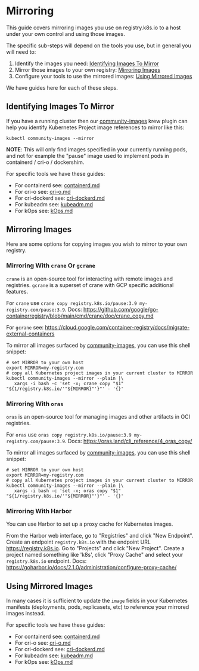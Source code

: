 # Mirroring

This guide covers mirroring images you use on registry.k8s.io
to a host under your own control and using those images.

The specific sub-steps will depend on the tools you use, but in general you will need to:

1. Identify the images you need: [Identifying Images To Mirror](#Identifying-Images-To-Mirror)
2. Mirror those images to your own registry: [Mirroring Images](#Mirroring-Images)
3. Configure your tools to use the mirrored images: [Using Mirrored Images](#Using-Mirrored-Images)

We have guides here for each of these steps.

## Identifying Images To Mirror
<!--
NOTE: Wherever possible do not duplicate external content.

Instead, link to existing official guides and merely provide a lightweight pointer here.

See: https://kubernetes.io/docs/contribute/style/content-guide/#dual-sourced-content
-->

<!--TODO: Generically identifying registry.k8s.io images in manifests / charts / addons.-->

If you have a running cluster then our [community-images] krew plugin can
help you identify Kubernetes Project image references to mirror like this:

```console
kubectl community-images --mirror
```

**NOTE**: This will only find images specified in your currently running pods,
and not for example the "pause" image used to implement pods in containerd / cri-o / dockershim.

For specific tools we have these guides:

- For containerd see: [containerd.md](./containerd.md)
- For cri-o see: [cri-o.md](./cri-o.md)
- For cri-dockerd see: [cri-dockerd.md](./cri-dockerd.md)
- For kubeadm see: [kubeadm.md](./kubeadm.md)
- For kOps see: [kOps.md](./kOps.md)


## Mirroring Images
<!--
NOTE: Wherever possible do not duplicate external content.

Instead, link to existing official guides and merely provide a lightweight pointer here.

See: https://kubernetes.io/docs/contribute/style/content-guide/#dual-sourced-content
-->

Here are some options for copying images you wish to mirror to your own registry.

<!-- FOSS Mirroring Tools First -->

### Mirroring With `crane` Or `gcrane`

`crane` is an open-source tool for interacting with remote images and registries.
`gcrane` is a superset of crane with GCP specific additional features.

For `crane` use `crane copy registry.k8s.io/pause:3.9 my-registry.com/pause:3.9`.
Docs: https://github.com/google/go-containerregistry/blob/main/cmd/crane/doc/crane_copy.md

For `gcrane` see: https://cloud.google.com/container-registry/docs/migrate-external-containers

To mirror all images surfaced by [community-images], you can use this shell snippet:
```shell
# set MIRROR to your own host
export MIRROR=my-registry.com
# copy all Kubernetes project images in your current cluster to MIRROR
kubectl community-images --mirror --plain |\
   xargs -i bash -c 'set -x; crane copy "$1" "${1/registry.k8s.io/'"${MIRROR}"'}"' - '{}'
```

### Mirroring With `oras`

`oras` is an open-source tool for managing images and other artifacts in OCI registries.

For `oras` use `oras copy registry.k8s.io/pause:3.9 my-registry.com/pause:3.9`.
Docs: https://oras.land/cli_reference/4_oras_copy/

To mirror all images surfaced by [community-images], you can use this shell snippet:
```shell
# set MIRROR to your own host
export MIRROR=my-registry.com
# copy all Kubernetes project images in your current cluster to MIRROR
kubectl community-images --mirror --plain |\
   xargs -i bash -c 'set -x; oras copy "$1" "${1/registry.k8s.io/'"${MIRROR}"'}"' - '{}'
```


### Mirroring With Harbor

You can use Harbor to set up a proxy cache for Kubernetes images.

From the Harbor web interface, go to "Registries" and click "New Endpoint".
Create an endpoint `registry.k8s.io` with the endpoint URL https://registry.k8s.io.
Go to "Projects" and click "New Project".
Create a project named something like 'k8s', click "Proxy Cache" and select your `registry.k8s.io` endpoint.
Docs: https://goharbor.io/docs/2.1.0/administration/configure-proxy-cache/

<!-- NON-FOSS Mirroring Tools Below Here -->


## Using Mirrored Images
<!--
NOTE: Wherever possible do not duplicate external content.

Instead, link to existing official guides and merely provide a lightweight pointer here.

See: https://kubernetes.io/docs/contribute/style/content-guide/#dual-sourced-content
-->

In many cases it is sufficient to update the `image` fields in your
Kubernetes manifests (deployments, pods, replicasets, etc) to reference
your mirrored images instead.

For specific tools we have these guides:

- For containerd see: [containerd.md](./containerd.md)
- For cri-o see: [cri-o.md](./cri-o.md)
- For cri-dockerd see: [cri-dockerd.md](./cri-dockerd.md)
- For kubeadm see: [kubeadm.md](./kubeadm.md)
- For kOps see: [kOps.md](./kOps.md)

[community-images]: https://github.com/kubernetes-sigs/community-images
